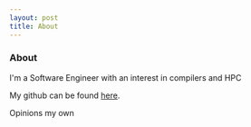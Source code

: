 ```yaml
---
layout: post
title: About
---
```


### About
I'm a Software Engineer with an interest in compilers and HPC

My github can be found [here](https://www.github.com/nasherm). 

Opinions my own

